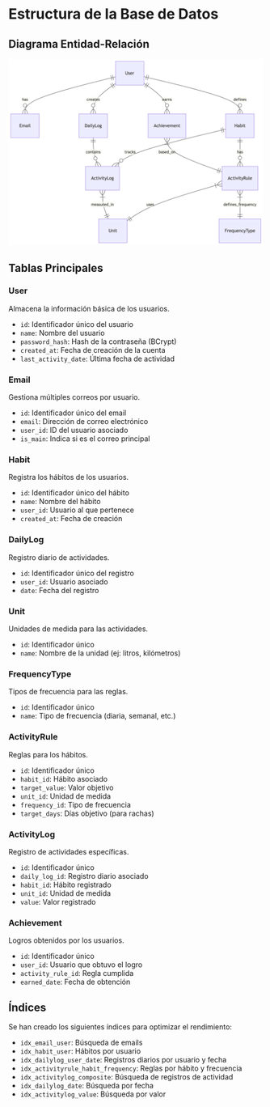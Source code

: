 # Estructura de la Base de Datos

## Diagrama Entidad-Relación

![Diagrama Entidad-Relación](./images/diagrama_ER.png)

## Tablas Principales

### User
Almacena la información básica de los usuarios.
- `id`: Identificador único del usuario
- `name`: Nombre del usuario
- `password_hash`: Hash de la contraseña (BCrypt)
- `created_at`: Fecha de creación de la cuenta
- `last_activity_date`: Última fecha de actividad

### Email
Gestiona múltiples correos por usuario.
- `id`: Identificador único del email
- `email`: Dirección de correo electrónico
- `user_id`: ID del usuario asociado
- `is_main`: Indica si es el correo principal

### Habit
Registra los hábitos de los usuarios.
- `id`: Identificador único del hábito
- `name`: Nombre del hábito
- `user_id`: Usuario al que pertenece
- `created_at`: Fecha de creación

### DailyLog
Registro diario de actividades.
- `id`: Identificador único del registro
- `user_id`: Usuario asociado
- `date`: Fecha del registro

### Unit
Unidades de medida para las actividades.
- `id`: Identificador único
- `name`: Nombre de la unidad (ej: litros, kilómetros)

### FrequencyType
Tipos de frecuencia para las reglas.
- `id`: Identificador único
- `name`: Tipo de frecuencia (diaria, semanal, etc.)

### ActivityRule
Reglas para los hábitos.
- `id`: Identificador único
- `habit_id`: Hábito asociado
- `target_value`: Valor objetivo
- `unit_id`: Unidad de medida
- `frequency_id`: Tipo de frecuencia
- `target_days`: Días objetivo (para rachas)

### ActivityLog
Registro de actividades específicas.
- `id`: Identificador único
- `daily_log_id`: Registro diario asociado
- `habit_id`: Hábito registrado
- `unit_id`: Unidad de medida
- `value`: Valor registrado

### Achievement
Logros obtenidos por los usuarios.
- `id`: Identificador único
- `user_id`: Usuario que obtuvo el logro
- `activity_rule_id`: Regla cumplida
- `earned_date`: Fecha de obtención

## Índices

Se han creado los siguientes índices para optimizar el rendimiento:
- `idx_email_user`: Búsqueda de emails
- `idx_habit_user`: Hábitos por usuario
- `idx_dailylog_user_date`: Registros diarios por usuario y fecha
- `idx_activityrule_habit_frequency`: Reglas por hábito y frecuencia
- `idx_activitylog_composite`: Búsqueda de registros de actividad
- `idx_dailylog_date`: Búsqueda por fecha
- `idx_activitylog_value`: Búsqueda por valor 